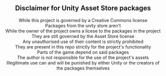 <div align="center">

<h2>Disclaimer for Unity Asset Store packages</h2>

While this project is governed by a Creative Commons license
<br>Packages from the unity store aren't
<br>While the owner of the project owns a licese to the packages in the project
<br>They are still governed by the Asset Store license
<br>Any unauthorised use of their content is strictly prohibited
<br>They are present in this repo strictly for the project's functionality
<br>Parts of the game depend on said packages
<br>The author is not responsible for the use of the project's assets
<br>Illegitimate use can and will be punished by either Unity or the creators of the packages themselves

</div>
